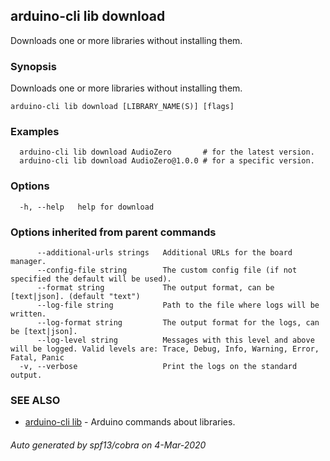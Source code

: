 ## arduino-cli lib download

Downloads one or more libraries without installing them.

### Synopsis

Downloads one or more libraries without installing them.

```
arduino-cli lib download [LIBRARY_NAME(S)] [flags]
```

### Examples

```
  arduino-cli lib download AudioZero       # for the latest version.
  arduino-cli lib download AudioZero@1.0.0 # for a specific version.
```

### Options

```
  -h, --help   help for download
```

### Options inherited from parent commands

```
      --additional-urls strings   Additional URLs for the board manager.
      --config-file string        The custom config file (if not specified the default will be used).
      --format string             The output format, can be [text|json]. (default "text")
      --log-file string           Path to the file where logs will be written.
      --log-format string         The output format for the logs, can be [text|json].
      --log-level string          Messages with this level and above will be logged. Valid levels are: Trace, Debug, Info, Warning, Error, Fatal, Panic
  -v, --verbose                   Print the logs on the standard output.
```

### SEE ALSO

* [arduino-cli lib](arduino-cli_lib.md)	 - Arduino commands about libraries.

###### Auto generated by spf13/cobra on 4-Mar-2020
